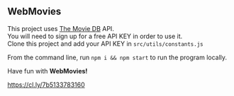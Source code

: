 ## WebMovies

This project uses [The Movie DB](https://themoviedb.org) API.   
You will need to sign up for a free API KEY in order to use it.   
Clone this project and add your API KEY in `src/utils/constants.js`  

From the command line, run `npm i && npm start` to run the program locally.

Have fun with **WebMovies!**

https://cl.ly/7b5133783160
